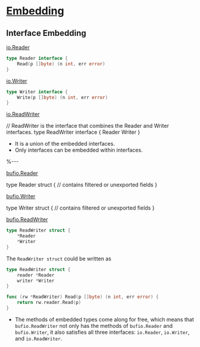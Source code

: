 # [Embedding](https://go.dev/doc/effective_go#embedding)

## Interface Embedding

[io.Reader](https://pkg.go.dev/io#Reader)

```go
type Reader interface {
    Read(p []byte) (n int, err error)
}
```

[io.Writer](https://pkg.go.dev/io#Writer)

```go
type Writer interface {
    Write(p []byte) (n int, err error)
}
```

[io.ReadWriter](https://pkg.go.dev/io#ReadWriter)

// ReadWriter is the interface that combines the Reader and Writer interfaces.
type ReadWriter interface {
    Reader
    Writer
}

* It is a union of the embedded interfaces. 
* Only interfaces can be embedded within interfaces.

%---

[bufio.Reader](https://pkg.go.dev/bufio#Reader)

type Reader struct {
	// contains filtered or unexported fields
}

[bufio.Writer](https://pkg.go.dev/bufio#Writer)

type Writer struct {
	// contains filtered or unexported fields
}

[bufio.ReadWriter](https://pkg.go.dev/bufio#ReadWriter)

```go
type ReadWriter struct {
	*Reader
	*Writer
} 
```

The `ReadWriter struct` could be written as

```go
type ReadWriter struct {
    reader *Reader
    writer *Writer
}
```

```go
func (rw *ReadWriter) Read(p []byte) (n int, err error) {
    return rw.reader.Read(p)
}
```

* The methods of embedded types come along for free, which means that `bufio.ReadWriter` 
not only has the methods of `bufio.Reader` and `bufio.Writer`, 
it also satisfies all three interfaces: `io.Reader`, `io.Writer`, and `io.ReadWriter`.
